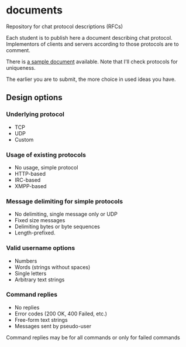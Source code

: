 # documents
Repository for chat protocol descriptions (RFCs)

Each student is to publish here a document describing chat protocol.
Implementors of clients and servers according to those protocols are to comment.

There is [a sample document](sample.md) available. Note that I'll check protocols for uniqueness.

The earlier you are to submit, the more choice in used ideas you have.

## Design options

### Underlying protocol

* TCP
* UDP
* Custom

### Usage of existing protocols

* No usage, simple protocol
* HTTP-based
* IRC-based
* XMPP-based

### Message delimiting for simple protocols

* No delimiting, single message only or UDP
* Fixed size messages
* Delimiting bytes or byte sequences
* Length-prefixed.

### Valid username options

* Numbers
* Words (strings without spaces)
* Single letters
* Arbitrary text strings

### Command replies

* No replies
* Error codes (200 OK, 400 Failed, etc.)
* Free-form text strings
* Messages sent by pseudo-user

Command replies may be for all commands or only for failed commands
